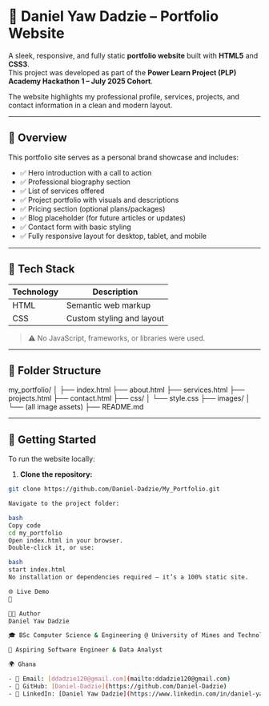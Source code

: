 # 💼 Daniel Yaw Dadzie – Portfolio Website

A sleek, responsive, and fully static **portfolio website** built with **HTML5** and **CSS3**.  
This project was developed as part of the **Power Learn Project (PLP) Academy Hackathon 1 – July 2025 Cohort**.

The website highlights my professional profile, services, projects, and contact information in a clean and modern layout.

---

## 🌟 Overview

This portfolio site serves as a personal brand showcase and includes:

- ✅ Hero introduction with a call to action
- ✅ Professional biography section
- ✅ List of services offered
- ✅ Project portfolio with visuals and descriptions
- ✅ Pricing section (optional plans/packages)
- ✅ Blog placeholder (for future articles or updates)
- ✅ Contact form with basic styling
- ✅ Fully responsive layout for desktop, tablet, and mobile

---

## 🧰 Tech Stack

| Technology | Description          |
|------------|----------------------|
| HTML       | Semantic web markup  |
| CSS        | Custom styling and layout |

> ⚠️ No JavaScript, frameworks, or libraries were used.

---

## 📁 Folder Structure
my_portfolio/
│
├── index.html
├── about.html
├── services.html
├── projects.html
├── contact.html
├── css/
│ └── style.css
├── images/
│ └── (all image assets)
├── README.md


---

## 🚀 Getting Started

To run the website locally:

1. **Clone the repository:**

```bash
git clone https://github.com/Daniel-Dadzie/My_Portfolio.git

Navigate to the project folder:

bash
Copy code
cd my_portfolio
Open index.html in your browser.
Double-click it, or use:

bash
start index.html
No installation or dependencies required — it’s a 100% static site.

🌐 Live Demo
🔗  

👨‍💻 Author
Daniel Yaw Dadzie

🎓 BSc Computer Science & Engineering @ University of Mines and Technology

💼 Aspiring Software Engineer & Data Analyst

🌍 Ghana 

- 📧 Email: [ddadzie120@gmail.com](mailto:ddadzie120@gmail.com)  
- 🔗 GitHub: [Daniel-Dadzie](https://github.com/Daniel-Dadzie)  
- 🔗 LinkedIn: [Daniel Yaw Dadzie](https://www.linkedin.com/in/daniel-yaw-dadzie-87b113298)
